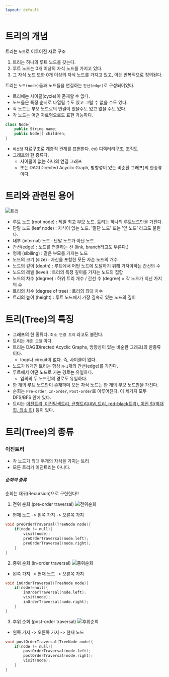 ```yaml
---
layout: default
---
```


# 트리의 개념

트리는 `노드`로 이루어진 자료 구조

1. 트리는 하나의 루트 노드를 갖는다.
2. 루트 노드는 0개 이상의 자식 노드를 가지고 있다.
3. 그 자식 노드 또한 0개 이상의 자식 노드를 가지고 있고, 이는 반복적으로 정의된다.

트리는 `노드(node)`들과 노드들을 연결하는 `간선(edge)`로 구성되어있다.
- 트리에는 사이클(cycle)이 존재할 수 없다.
- 노드들은 특정 순서로 나열될 수도 있고 그럴 수 없을 수도 있다.
- 각 노드는 부모 노드로의 연결이 있을수도 있고 없을 수도 있다.
- 각 노드는 어떤 자료형으로도 표현 가능하다.
```c++
class Node{
    public String name;
    public Node[] children;
}
```
- `비선형` 자료구조로 계층적 관계를 표현한다. ex) 디렉터리구조, 조직도
- 그래프의 한 종류다.
    - 사이클이 없는 하나의 연결 그래프
    - 또는 DAG(Directed Acyclic Graph, 방향성이 있는 비순환 그래프)의 한종류이다.

# 트리와 관련된 용어
![트리](https://gmlwjd9405.github.io/images/data-structure-tree/tree-terms.png)

- 루트 노드 (root node) : 제일 최고 부모 노드. 트리는 하나의 루트노드만을 가진다.
- 단말 노드 (leaf node) : 자식이 없는 노드. '말단 노드' 또는 '잎 노드' 라고도 불린다.
- 내부 (internal) 노드 : 단말 노드가 아닌 노드
- 간선(edge) : 노드를 연결하는 선 (link, branch라고도 부른다.)
- 형제 (sibiling) : 같은 부모를 가지는 노드
- 노드의 크기 (size) : 자신을 포함한 모든 자손 노드의 개수
- 노드의 깊이 (depth) : 루트에서 어떤 노드에 도달하기 위해 거쳐야하는 간선의 수 
- 노드의 레벨 (level) : 트리의 특정 깊이를 가지는 노드의 집합
- 노드의 차수 (degree) : 하위 트리 개수 / 간선 수 (degree) = 각 노드가 지닌 가지의 수
- 트리의 차수 (degree of tree) : 트리의 최대 차수
- 트리의 높이 (height) : 루트 노드에서 가장 깊숙히 있는 노드의 깊이 


# 트리(Tree)의 특징
- 그래프의 한 종류다. `최소 연결 트리` 라고도 불린다.
- 트리는 `계층 모델` 이다.
- 트리는 DAG(Directed Acyclic Graphs, 방향성이 있는 비순환 그래프)의 한종류이다.
    - loop나 circuit이 없다. 즉, 사이클이 없다.
- 노드가 N개인 트리는 항상 `N-1`개의 간선(edge)를 가진다.
- 루트에서 어떤 노드로 가는 경로는 유일하다.
    - 임의의 두 노드간의 경로도 유일하다.
- 한 개의 루트 노드만이 존재하며 모든 자식 노드는 한 개의 부모 노드만을 가진다.
- 순회는 `Pre-order`, `In-order`, `Post-order`로 이루어진다. 이 세가지 모두 DFS/BFS 안에 있다.
- 트리는 <u>이진트리, 이진탐색트리, 균형트리(AVL트리, red-black트리), 이진 힙(최대 힙, 최소 힙)</u> 등이 있다.

# 트리(Tree)의 종류

### 이진트리
- 각 노드가 최대 두개의 자식을 가지는 트리
- 모든 트리가 이진트리는 아니다.

##### 순회의 종류
순회는 재귀(Recursion)으로 구현한다!!

1. 전위 순회 (pre-order traversal)
![전위순회](https://t1.daumcdn.net/cfile/tistory/27449437588559823F)
- 현재 노드 -> 왼쪽 가지 -> 오른쪽 가지
```c++
void preOrderTraversal(TreeNode node){
    if(node != null){
        visit(node);
        preOrderTraversal(node.left);
        preOrderTraversal(node.right);
    }
}
```

2. 중위 순회 (in-order traversal)
![중위순회](https://t1.daumcdn.net/cfile/tistory/27739B3458859B5202)
- 왼쪽 가지 -> 현재 노드 -> 오른쪽 가지
```c++
void inOrderTraversal(TreeNode node){
    if(node!=null){
        inOrderTraversal(node.left);
        visit(node);
        inOrderTraversal(node.right);
    }
}
```


3. 후위 순회 (post-order traversal)
![후위순회](https://t1.daumcdn.net/cfile/tistory/225C7F445885A9AA2F)
- 왼쪽 가지 -> 오른쪽 가지 -> 현재 노드
```c++
void postOrderTraversal(TreeNode node){
    if(node != null){
        postOrderTraversal(node.left);
        postOrderTraversal(node.right);
        visit(node);
    }
}
```
